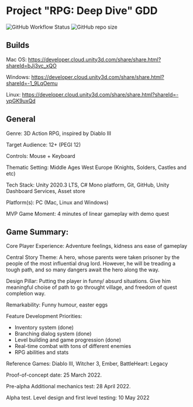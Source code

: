 # Project "RPG: Deep Dive" GDD #
![GitHub Workflow Status](https://img.shields.io/github/workflow/status/germandilio/RPG_Deep_Dive/Build%20&%20Publish%20documentation?label=docs&style=flat)
![GitHub repo size](https://img.shields.io/github/repo-size/germandilio/RPG_Deep_Dive)
## Builds ##
Mac OS: https://developer.cloud.unity3d.com/share/share.html?shareId=bJj3vc_xQO

Windows: https://developer.cloud.unity3d.com/share/share.html?shareId=-1_9LqOemu

Linux: https://developer.cloud.unity3d.com/share/share.html?shareId=-ypGK9uxQd

## General ##
Genre: 3D Action RPG, inspired by Diablo III

Target Audience: 12+ (PEGI 12)

Controls: Mouse + Keyboard

Thematic Setting: Middle Ages West Europe (Knights, Solders, Castles and etc)

Tech Stack: Unity 2020.3 LTS, C# Mono platform, Git, GitHub, Unity Dashboard Services, Asset store

Platform(s): PC (Mac, Linux and Windows)

MVP Game Moment:  4 minutes of linear gameplay with demo quest


## Game Summary: ##

Core Player Experience: Adventure feelings, kidness ans ease of gameplay

Central Story Theme: A hero, whose parents were taken prisoner by the people of the most influential drug lord. However, he will be treading a tough path, and so many dangers await the hero along the way.

Design Pillar: Putting the player in funny/ absurd situations. Give him meaningful choise of path to go throught village, and freedom of quest completion way.

Remarkability:  Funny humour, easter eggs

Feature Development Priorities:
* Inventory system (done)
* Branching dialog system (done)
* Level building and game progression (done)
* Real-time combat with tons of different enemies
* RPG abilities and stats


Reference Games: Diablo III, Witcher 3, Ember, BattleHeart: Legacy

Proof-of-concept date: 25 March 2022.

Pre-alpha Additional mechanics test: 28 April 2022.

Alpha test. Level design and first level testing: 10 May 2022
